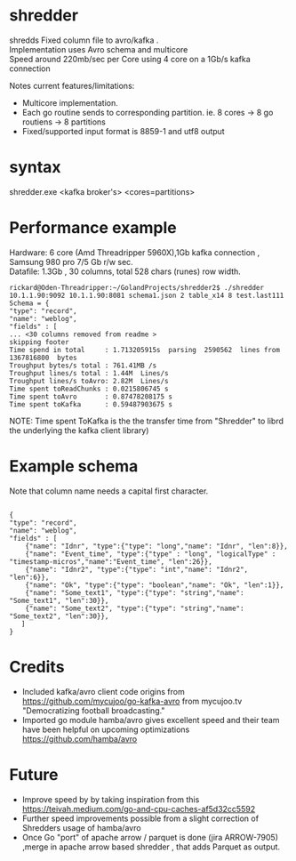 # shredder
shredds Fixed column file to avro/kafka .  
Implementation uses Avro schema and multicore   
Speed around 220mb/sec per Core using 4 core on a 1Gb/s kafka connection

Notes current features/limitations:
* Multicore implementation.
* Each go routine sends to corresponding partition. ie. 8 cores -> 8 go routiens -> 8 partitions
* Fixed/supported input format is 8859-1 and utf8 output

# syntax
shredder.exe <kafka broker's> <schemaregistry> <schema file url> <schema id> <topic> <cores=partitions> <data file>

# Performance example
Hardware: 6 core (Amd Threadripper 5960X),1Gb kafka connection  , Samsung 980 pro 7/5 Gb r/w sec.  
Datafile: 1.3Gb , 30 columns, total 528 chars (runes)  row width.

```console
rickard@Oden-Threadripper:~/GolandProjects/shredder2$ ./shredder 10.1.1.90:9092 10.1.1.90:8081 schema1.json 2 table_x14 8 test.last111
Schema = {
"type": "record",
"name": "weblog",
"fields" : [
... <30 columns removed from readme >
skipping footer
Time spend in total     : 1.713205915s  parsing  2590562  lines from  1367816800  bytes
Troughput bytes/s total : 761.41MB /s
Troughput lines/s total : 1.44M  Lines/s
Troughput lines/s toAvro: 2.82M  Lines/s
Time spent toReadChunks : 0.0215806745 s
Time spent toAvro       : 0.87478208175 s
Time spent toKafka      : 0.59487903675 s
```
NOTE: Time spent ToKafka is the the transfer time from "Shredder" to librd the underlying the kafka client library)

# Example schema
Note that column name needs a capital first character.
```console

{
"type": "record",
"name": "weblog",
"fields" : [
    {"name": "Idnr", "type":{"type": "long","name": "Idnr", "len":8}},
    {"name": "Event_time", "type":{"type" : "long", "logicalType" : "timestamp-micros","name":"Event_time", "len":26}},
    {"name": "Idnr2", "type":{"type": "int","name": "Idnr2", "len":6}},
    {"name": "Ok", "type":{"type": "boolean","name": "Ok", "len":1}},
    {"name": "Some_text1", "type":{"type": "string","name": "Some_text1", "len":30}},
    {"name": "Some_text2", "type":{"type": "string","name": "Some_text2", "len":30}},
   ]
}
```

# Credits
* Included kafka/avro client code origins from https://github.com/mycujoo/go-kafka-avro from mycujoo.tv "Democratizing football broadcasting."  
* Imported go module hamba/avro gives excellent speed and their team have been helpful on upcoming optimizations  https://github.com/hamba/avro  

# Future
* Improve speed by by taking inspiration from this https://teivah.medium.com/go-and-cpu-caches-af5d32cc5592
* Further speed improvements possible from a slight correction of Shredders usage of hamba/avro 
* Once Go "port" of apache arrow / parquet is done (jira ARROW-7905) ,merge in apache arrow based shredder , that adds Parquet as output.
